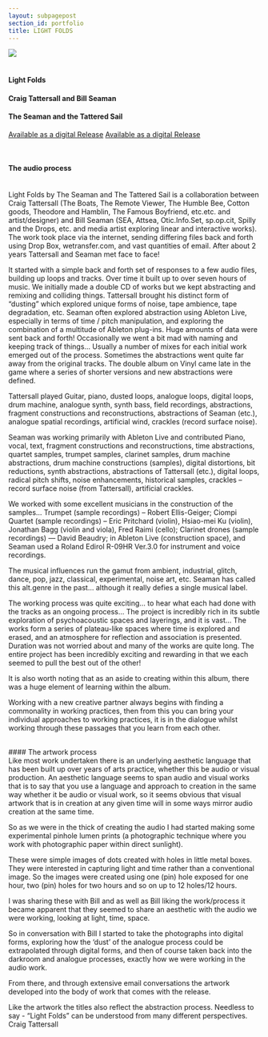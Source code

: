 ```yaml
---
layout: subpagepost
section_id: portfolio
title: LIGHT FOLDS
---
```


<div class="full">
    <div class="row">
        <div class="large-12 large-centered columns">
          <img src="../images/assets/Picture51.png">
        </div>
    </div>
</div>
<br>

#### Light Folds
#### Craig Tattersall and Bill Seaman
#### The Seaman and the Tattered Sail

<a href="https://facture.bandcamp.com/album/light-folds-2">Available as a digital Release</a>
<a href="https://sites.google.com/view/leavingtapedust/tape-dust/the-seaman-and-the-tattered-sail?authuser=0">Available as a digital Release</a>

<br>

#### The audio process
<br>
Light Folds by The Seaman and The Tattered Sail is a collaboration between Craig Tattersall (The Boats, The Remote Viewer, The Humble Bee, Cotton goods, Theodore and Hamblin, The Famous Boyfriend, etc.etc. and artist/designer) and Bill Seaman (SEA, Attsea, Otic.Info.Set, sp.op.cit, Spilly and the Drops, etc. and media artist exploring linear and interactive works). The work took place via the internet, sending differing files back and forth using Drop Box, wetransfer.com, and vast quantities of email. After about 2 years Tattersall and Seaman met face to face!

It started with a simple back and forth set of responses to a few audio files, building up loops and tracks. Over time it built up to over seven hours of music. We initially made a double CD of works but we kept abstracting and remixing and colliding things. Tattersall brought his distinct form of “dusting” which explored unique forms of noise, tape ambience, tape degradation, etc. Seaman often explored abstraction using Ableton Live, especially in terms of time / pitch manipulation, and exploring the combination of a multitude of Ableton plug-ins. Huge amounts of data were sent back and forth! Occasionally we went a bit mad with naming and keeping track of things… Usually a number of mixes for each initial work emerged out of the process. Sometimes the abstractions went quite far away from the original tracks. The double album on Vinyl came late in the game where a series of shorter versions and new abstractions were defined.

Tattersall played Guitar, piano, dusted loops, analogue loops, digital loops, drum machine, analogue synth, synth bass, field recordings, abstractions, fragment constructions and reconstructions, abstractions of Seaman (etc.), analogue spatial recordings, artificial wind, crackles (record surface noise).

Seaman was working primarily with Ableton Live and contributed Piano, vocal, text, fragment constructions and reconstructions, time abstractions, quartet samples, trumpet samples, clarinet samples, drum machine abstractions, drum machine constructions (samples), digital distortions, bit reductions, synth abstractions, abstractions of Tattersall (etc.), digital loops, radical pitch shifts, noise enhancements, historical samples, crackles – record surface noise (from Tattersall), artificial crackles.

We worked with some excellent musicians in the construction of the samples…
Trumpet (sample recordings) – Robert Ellis-Geiger; Ciompi Quartet (sample recordings) – Eric Pritchard (violin), Hsiao-mei Ku (violin), Jonathan Bagg (violin and viola), Fred Raimi (cello); Clarinet drones (sample recordings) — David Beaudry; in Ableton Live (construction space), and Seaman used a Roland Edirol R-09HR Ver.3.0 for instrument and voice recordings.

The musical influences run the gamut from ambient, industrial, glitch, dance, pop, jazz, classical, experimental, noise art, etc. Seaman has called this alt.genre in the past… although it really defies a single musical label.

The working process was quite exciting… to hear what each had done with the tracks as an ongoing process… The project is incredibly rich in its subtle exploration of psychoacoustic spaces and layerings, and it is vast… The works form a series of plateau-like spaces where time is explored and erased, and an atmosphere for reflection and association is presented. Duration was not worried about and many of the works are quite long. The entire project has been incredibly exciting and rewarding in that we each seemed to pull the best out of the other!

It is also worth noting that as an aside to creating within this album, there was a huge element of learning within the album.

Working with a new creative partner always begins with finding a commonality in working practices, then from this you can bring your individual approaches to working practices, it is in the dialogue whilst working through these passages that you learn from each other.
 
<br>
#### The artwork process
<br>
Like most work undertaken there is an underlying aesthetic language that has been built up over years of arts practice, whether this be audio or visual production.
An aesthetic language seems to span audio and visual works that is to say that you use a language and approach to creation in the same way whether it be audio or visual work, so it seems obvious that visual artwork that is in creation at any given time will in some ways mirror audio creation at the same time.

So as we were in the thick of creating the audio I had started making some experimental pinhole lumen prints (a photographic technique where you work with photographic paper within direct sunlight).

These were simple images of dots created with holes in little metal boxes. They were interested in capturing light and time rather than a conventional image. So the images were created using one (pin) hole exposed for one hour, two (pin) holes for two hours and so on up to 12 holes/12 hours.

I was sharing these with Bill and as well as Bill liking the work/process it became apparent that they seemed to share an aesthetic with the audio we were working, looking at light, time, space.

So in conversation with Bill I started to take the photographs into digital forms, exploring how the ‘dust’ of the analogue process could be extrapolated through digital forms, and then of course taken back into the darkroom and analogue processes, exactly how we were working in the audio work.

From there, and through extensive email conversations the artwork developed into the body of work that comes with the release.

Like the artwork the titles also reflect the abstraction process. Needless to say - “Light Folds” can be understood from many different perspectives.
Craig Tattersall



